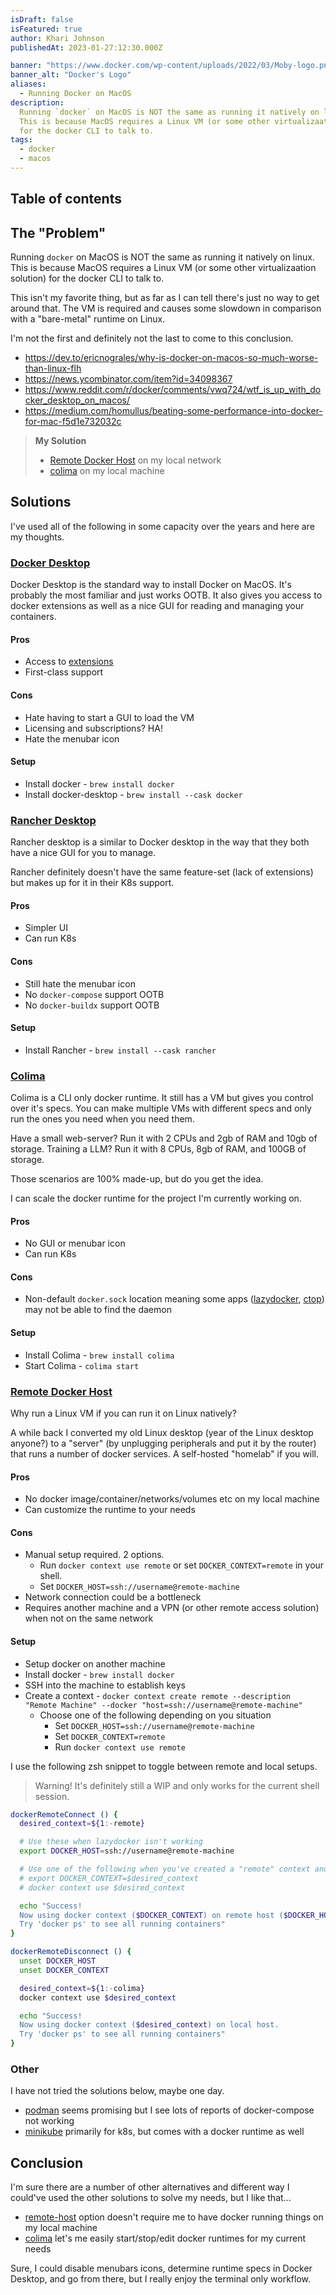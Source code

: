 ```yaml
---
isDraft: false
isFeatured: true
author: Khari Johnson
publishedAt: 2023-01-27:12:30.000Z

banner: "https://www.docker.com/wp-content/uploads/2022/03/Moby-logo.png"
banner_alt: "Docker's Logo"
aliases:
  - Running Docker on MacOS
description:
  Running `docker` on MacOS is NOT the same as running it natively on linux.
  This is because MacOS requires a Linux VM (or some other virtualizaation solution)
  for the docker CLI to talk to.
tags:
  - docker
  - macos
---
```


## Table of contents

## The "Problem"

Running `docker` on MacOS is NOT the same as running it natively on linux.
This is because MacOS requires a Linux VM (or some other virtualizaation solution)
for the docker CLI to talk to.

This isn't my favorite thing, but as far as I can tell there's just no
way to get around that. The VM is required and causes some slowdown in
comparison with a "bare-metal" runtime on Linux.

I'm not the first and definitely not the last to come to this conclusion.

- https://dev.to/ericnograles/why-is-docker-on-macos-so-much-worse-than-linux-flh
- https://news.ycombinator.com/item?id=34098367
- https://www.reddit.com/r/docker/comments/vwq724/wtf_is_up_with_docker_desktop_on_macos/
- https://medium.com/homullus/beating-some-performance-into-docker-for-mac-f5d1e732032c

> **My Solution**
>
> - [Remote Docker Host](#remote-docker-host) on my local network
> - [colima](#colima) on my local machine

## Solutions

I've used all of the following in some capacity over the years and
here are my thoughts.

### [Docker Desktop](docker-desktop)

Docker Desktop is the standard way to install Docker on MacOS.
It's probably the most familiar and just works OOTB.
It also gives you access to docker extensions as well as a nice
GUI for reading and managing your containers.

#### Pros

- Access to [extensions](docker-extensions)
- First-class support

#### Cons

- Hate having to start a GUI to load the VM
- Licensing and subscriptions? HA!
- Hate the menubar icon

#### Setup

- Install docker - `brew install docker`
- Install docker-desktop - `brew install --cask docker`

### [Rancher Desktop](rancher-desktop)

Rancher desktop is a similar to Docker desktop in the way that they both
have a nice GUI for you to manage.

Rancher definitely doesn't have the same feature-set (lack of extensions)
but makes up for it in their K8s support.

#### Pros

- Simpler UI
- Can run K8s

#### Cons

- Still hate the menubar icon
- No `docker-compose` support OOTB
- No `docker-buildx` support OOTB

#### Setup

- Install Rancher - `brew install --cask rancher`

### [Colima](colima)

Colima is a CLI only docker runtime. It still has a VM but gives you
control over it's specs. You can make multiple VMs with different specs
and only run the ones you need when you need them.

Have a small web-server? Run it with 2 CPUs and 2gb of RAM and 10gb of storage.
Training a LLM? Run it with 8 CPUs, 8gb of RAM, and 100GB of storage.

Those scenarios are 100% made-up, but do you get the idea.

I can scale the docker runtime for the project I'm currently working on.

#### Pros

- No GUI or menubar icon
- Can run K8s

#### Cons

- Non-default `docker.sock` location meaning some apps
  ([lazydocker](lazydocker), [ctop](ctop)) may not be able to find the daemon

#### Setup

- Install Colima - `brew install colima`
- Start Colima - `colima start`

### [Remote Docker Host](remote-host)

Why run a Linux VM if you can run it on Linux natively?

A while back I converted my old Linux desktop
(year of the Linux desktop anyone?) to a "server"
(by unplugging peripherals and put it by the router) that runs a number
of docker services. A self-hosted "homelab" if you will.

#### Pros

- No docker image/container/networks/volumes etc on my local machine
- Can customize the runtime to your needs

#### Cons

- Manual setup required. 2 options.
  - Run `docker context use remote` or set `DOCKER_CONTEXT=remote` in your shell.
  - Set `DOCKER_HOST=ssh://username@remote-machine`
- Network connection could be a bottleneck
- Requires another machine and a VPN (or other remote access solution) when not on the same network

#### Setup

- Setup docker on another machine
- Install docker - `brew install docker`
- SSH into the machine to establish keys
- Create a context - `docker context create remote --description "Remote Machine" --docker "host=ssh://username@remote-machine"`
  - Choose one of the following depending on you situation
    - Set `DOCKER_HOST=ssh://username@remote-machine`
    - Set `DOCKER_CONTEXT=remote`
    - Run `docker context use remote`

I use the following zsh snippet to toggle between remote and local setups.

> Warning! It's definitely still a WIP and only works for the current shell session.

```bash
dockerRemoteConnect () {
  desired_context=${1:-remote}

  # Use these when lazydocker isn't working
  export DOCKER_HOST=ssh://username@remote-machine

  # Use one of the following when you've created a "remote" context and you aren't worried about lazydocker
  # export DOCKER_CONTEXT=$desired_context
  # docker context use $desired_context

  echo "Success!
  Now using docker context ($DOCKER_CONTEXT) on remote host ($DOCKER_HOST).
  Try 'docker ps' to see all running containers"
}

dockerRemoteDisconnect () {
  unset DOCKER_HOST
  unset DOCKER_CONTEXT

  desired_context=${1:-colima}
  docker context use $desired_context

  echo "Success!
  Now using docker context ($desired_context) on local host.
  Try 'docker ps' to see all running containers"
}
```

### Other

I have not tried the solutions below, maybe one day.

- [podman] seems promising but I see lots of reports of docker-compose not working
- [minikube] primarily for k8s, but comes with a docker runtime as well

## Conclusion

I'm sure there are a number of other alternatives and different way I
could've used the other solutions to solve my needs, but I like that...

- [remote-host] option doesn't require me to have docker running things on my local machine
- [colima] let's me easily start/stop/edit docker runtimes for my current needs

Sure, I could disable menubars icons, determine runtime specs in Docker Desktop,
and go from there, but I really enjoy the terminal only workflow.

[rancher-desktop]: https://rancherdesktop.io/
[docker-desktop]: https://www.docker.com/products/docker-desktop/
[docker-extensions]: https://docs.docker.com/desktop/extensions/
[podman]: https://podman.io/
[colima]: https://github.com/abiosoft/colima
[remote-host]: https://www.docker.com/blog/how-to-deploy-on-remote-docker-hosts-with-docker-compose/
[minikube]: https://minikube.sigs.k8s.io/docs/
[lazydocker]: https://github.com/jesseduffield/lazydocker
[ctop]: https://ctop.sh/
